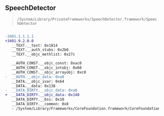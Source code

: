 ## SpeechDetector

> `/System/Library/PrivateFrameworks/SpeechDetector.framework/SpeechDetector`

```diff

-3401.1.1.1.1
+3401.9.2.0.0
   __TEXT.__text: 0x1814
   __TEXT.__auth_stubs: 0x2b0
   __TEXT.__objc_methlist: 0x27c

   __AUTH_CONST.__objc_const: 0xac0
   __AUTH_CONST.__objc_intobj: 0x60
   __AUTH_CONST.__objc_arrayobj: 0xc0
-  __AUTH.__objc_data: 0xa0
   __DATA.__objc_ivar: 0x64
   __DATA.__data: 0x138
-  __DATA_DIRTY.__objc_data: 0xa0
+  __DATA_DIRTY.__objc_data: 0x140
   __DATA_DIRTY.__bss: 0x10
   __DATA_DIRTY.__common: 0x8
   - /System/Library/Frameworks/CoreFoundation.framework/CoreFoundation

```
